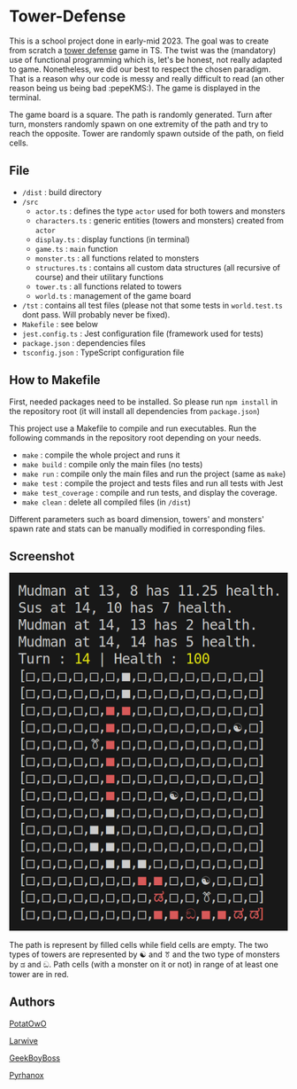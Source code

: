 # Tower-Defense

This is a school project done in early-mid 2023. The goal was to create from scratch a [tower defense](https://en.wikipedia.org/wiki/Tower_defense) game in TS. The twist was the (mandatory) use of functional programming which is, let's be honest, not really adapted to game.
Nonetheless, we did our best to respect the chosen paradigm. That is a reason why our code is messy and really difficult to read  (an other reason being us being bad :pepeKMS:). The game is displayed in the terminal.


The game board is a square. The path is randomly generated. Turn after turn, monsters randomly spawn on one extremity of the path and try to reach the opposite. Tower are randomly spawn outside of the path, on field cells.



## File

- `/dist` : build directory
- `/src`
  - `actor.ts` : defines the type `actor` used for both towers and monsters
  - `characters.ts` : generic entities (towers and monsters) created from `actor`
  - `display.ts` : display functions (in terminal)
  - `game.ts` : `main` function
  - `monster.ts` : all functions related to monsters
  - `structures.ts` : contains all custom data structures (all recursive of course) and their utilitary functions
  - `tower.ts` : all functions related to towers
  - `world.ts` : management of the game board
- `/tst` : contains all test files (please not that some tests in `world.test.ts` dont pass. Will probably never be fixed).
- `Makefile` : see below
- `jest.config.ts` : Jest configuration file (framework used for tests)
- `package.json` : dependencies files
- `tsconfig.json` : TypeScript configuration file




## How to Makefile

First, needed packages need to be installed. So please run `npm install` in the repository root (it will install all dependencies from `package.json`)

This project use a Makefile to compile and run executables. Run the following commands in the repository root depending on your needs.
- `make` : compile the whole project and runs it
- `make build` : compile only the main files (no tests)
- `make run` : compile only the main files and run the project (same as `make`)
- `make test` : compile the project and tests files and run all tests with Jest
- `make test_coverage` : compile and run tests, and display the coverage.
- `make clean` : delete all compiled files (in `/dist`)


Different parameters such as board dimension, towers' and monsters' spawn rate and stats can be manually modified in corresponding files.



## Screenshot
![screenshot](screenshot.png)


The path is represent by filled cells while field cells are empty. The two types of towers are represented by ☯ and ꔢ and the two type of monsters by ಡ and ඞ. Path cells (with a monster on it or not) in range of at least one tower are in red.


## Authors 


[PotatOwO](https://github.com/UnePatate5010)

[Larwive](https://github.com/Larwive)

[GeekBoyBoss](https://github.com/GeeKboy2)

[Pyrhanox](https://github.com/Pyrhanox)
